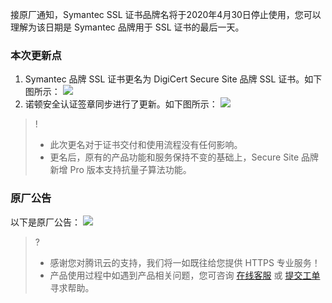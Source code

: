 接原厂通知，Symantec SSL 证书品牌名将于2020年4月30日停止使用，您可以理解为该日期是 Symantec 品牌用于 SSL 证书的最后一天。

### 本次更新点
1. Symantec 品牌 SSL 证书更名为 DigiCert Secure Site 品牌 SSL 证书。如下图所示：
 ![](https://main.qcloudimg.com/raw/8df6f7bb415fe3c2591c5806bd0a97fa.png)
2. 诺顿安全认证签章同步进行了更新。如下图所示：
 ![](https://main.qcloudimg.com/raw/c9b9bd9c10f4cf6c726e85697c9b933c.png)
 
>!
>- 此次更名对于证书交付和使用流程没有任何影响。
>- 更名后，原有的产品功能和服务保持不变的基础上，Secure Site 品牌新增 Pro 版本支持抗量子算法功能。

### 原厂公告
以下是原厂公告：
![](https://main.qcloudimg.com/raw/7fc765ee0f71d9316259c03ef0d75325.jpg)
 



>?
>- 感谢您对腾讯云的支持，我们将一如既往给您提供 HTTPS 专业服务！
>- 产品使用过程中如遇到产品相关问题，您可咨询 [在线客服](https://cloud.tencent.com/act/event/Online_service?from=doc_400) 或 [提交工单](https://console.cloud.tencent.com/workorder/category) 寻求帮助。

